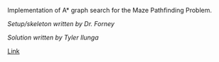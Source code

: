 Implementation of A\* graph search for the Maze Pathfinding Problem.

_Setup/skeleton written by Dr. Forney_

_Solution written by Tyler Ilunga_

[Link](http://forns.lmu.build/classes/spring-2019/cmsi-282/homework/hw1/homework-1.html)
